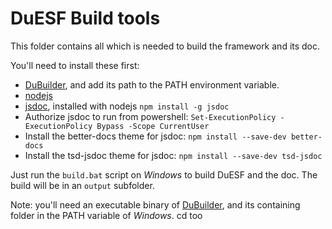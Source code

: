 # DuESF Build tools

This folder contains all which is needed to build the framework and its doc.

You'll need to install these first:

- [DuBuilder](https://github.com/Rainbox-dev/DuAEF_DuBuilder), and add its path to the PATH environment variable.
- [nodejs](https://nodejs.org/en/)
- [jsdoc](https://jsdoc.app/), installed with nodejs `npm install -g jsdoc`
- Authorize jsdoc to run from powershell: `Set-ExecutionPolicy -ExecutionPolicy Bypass -Scope CurrentUser`
- Install the better-docs theme for jsdoc: `npm install --save-dev better-docs`
- Install the tsd-jsdoc theme for jsdoc: `npm install --save-dev tsd-jsdoc`

Just run the `build.bat` script on *Windows* to build DuESF and the doc. The build will be in an `output` subfolder.

Note: you'll need an executable binary of [DuBuilder](https://github.com/Rainbox-dev/DuAEF_DuBuilder), and its containing folder in the PATH variable of *Windows*.
cd too